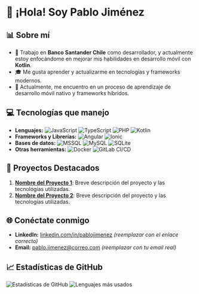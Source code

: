 # 👋 ¡Hola! Soy Pablo Jiménez

## 📊 Sobre mí
- 💼 Trabajo en **Banco Santander Chile** como desarrollador, y actualmente estoy enfocándome en mejorar mis habilidades en desarrollo móvil con **Kotlin**.
- 🎓 Me gusta aprender y actualizarme en tecnologías y frameworks modernos.
- 🌱 Actualmente, me encuentro en un proceso de aprendizaje de desarrollo móvil nativo y frameworks híbridos.

## 💻 Tecnologías que manejo
- **Lenguajes:** ![JavaScript](https://img.shields.io/badge/JavaScript-ES6%2B-yellow) ![TypeScript](https://img.shields.io/badge/TypeScript-blue) ![PHP](https://img.shields.io/badge/PHP-777bb4) ![Kotlin](https://img.shields.io/badge/Kotlin-0095D5)
- **Frameworks y Librerías:** ![Angular](https://img.shields.io/badge/Angular-red) ![Ionic](https://img.shields.io/badge/Ionic-3880FF)
- **Bases de datos:** ![MSSQL](https://img.shields.io/badge/MSSQL-blueviolet) ![MySQL](https://img.shields.io/badge/MySQL-4479A1) ![SQLite](https://img.shields.io/badge/SQLite-003B57)
- **Otras herramientas:** ![Docker](https://img.shields.io/badge/Docker-2496ED) ![GitLab CI/CD](https://img.shields.io/badge/GitLab%20CI%2FCD-FCA121)

## 🚀 Proyectos Destacados
1. **[Nombre del Proyecto 1](#)**: Breve descripción del proyecto y las tecnologías utilizadas.
2. **[Nombre del Proyecto 2](#)**: Breve descripción del proyecto y las tecnologías utilizadas.

## 🌐 Conéctate conmigo
- **LinkedIn:** [linkedin.com/in/pablojimenez](https://linkedin.com/in/pablojimenez) _(reemplazar con el enlace correcto)_
- **Email:** pablo.jimenez@correo.com _(reemplazar con tu email real)_

## 📈 Estadísticas de GitHub
![Estadísticas de GitHub](https://github-readme-stats.vercel.app/api?username=pablojimenez&show_icons=true&theme=radical)
![Lenguajes más usados](https://github-readme-stats.vercel.app/api/top-langs/?username=pablojimenez&layout=compact&theme=radical)
